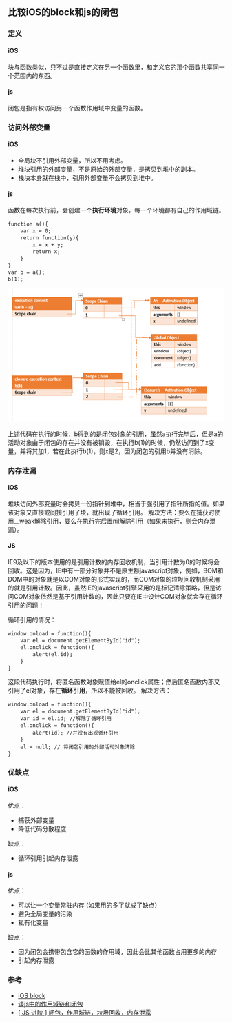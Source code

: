 ## 比较iOS的block和js的闭包

### 定义

#### iOS

块与函数类似，只不过是直接定义在另一个函数里，和定义它的那个函数共享同一个范围内的东西。

#### js

闭包是指有权访问另一个函数作用域中变量的函数。

### 访问外部变量

#### iOS
 
- 全局块不引用外部变量，所以不用考虑。
- 堆块引用的外部变量，不是原始的外部变量，是拷贝到堆中的副本。
- 栈块本身就在栈中，引用外部变量不会拷贝到堆中。

#### js

函数在每次执行前，会创建一个**执行环境**对象，每一个环境都有自己的作用域链。

```
function a(){
    var x = 0;
    return function(y){
        x = x + y;
        return x;
    }
}
var b = a();
b(1);
```

<img src="../images/js-scope-chain.png" />

上述代码在执行的时候，b得到的是闭包对象的引用，虽然a执行完毕后，但是a的活动对象由于闭包的存在并没有被销毁，在执行b(1)的时候，仍然访问到了x变量，并将其加1，若在此执行b(1)，则x是2，因为闭包的引用b并没有消除。

### 内存泄漏

#### iOS

堆块访问外部变量时会拷贝一份指针到堆中，相当于强引用了指针所指的值。如果该对象又直接或间接引用了块，就出现了循环引用。
解决方法：要么在捕获时使用__weak解除引用，要么在执行完后置nil解除引用（如果未执行，则会内存泄漏）。

#### JS

IE9及以下的版本使用的是引用计数的内存回收机制，当引用计数为0的时候将会回收。这是因为，IE中有一部分对象并不是原生额javascript对象，例如，BOM和DOM中的对象就是以COM对象的形式实现的，而COM对象的垃圾回收机制采用的就是引用计数。因此，虽然IE的javascript引擎采用的是标记清除策略，但是访问COM对象依然是基于引用计数的，因此只要在IE中设计COM对象就会存在循环引用的问题！

循环引用的情况：

```
window.onload = function(){
    var el = document.getElementById("id");
    el.onclick = function(){
        alert(el.id);
    }
}
```

这段代码执行时，将匿名函数对象赋值给el的onclick属性；然后匿名函数内部又引用了el对象，存在**循环引用**，所以不能被回收。
解决方法：

```
window.onload = function(){
    var el = document.getElementById("id");
    var id = el.id; //解除了循环引用
    el.onclick = function(){
        alert(id); //并没有出现循环引用
    }
    el = null; // 将闭包引用的外部活动对象清除
}
```

### 优缺点

#### iOS

优点：

- 捕获外部变量
- 降低代码分散程度

缺点：

- 循环引用引起内存泄露

#### js

优点：

- 可以让一个变量常驻内存 (如果用的多了就成了缺点）
- 避免全局变量的污染
- 私有化变量

缺点：

- 因为闭包会携带包含它的函数的作用域，因此会比其他函数占用更多的内存
- 引起内存泄露

### 参考

- [iOS block](https://github.com/liuyanhongwl/ios_common/blob/master/files/block.md)
- [谈js中的作用域链和闭包](https://segmentfault.com/a/1190000003935661)
- [[ JS 进阶 ] 闭包，作用域链，垃圾回收，内存泄露](https://segmentfault.com/a/1190000002778015)
